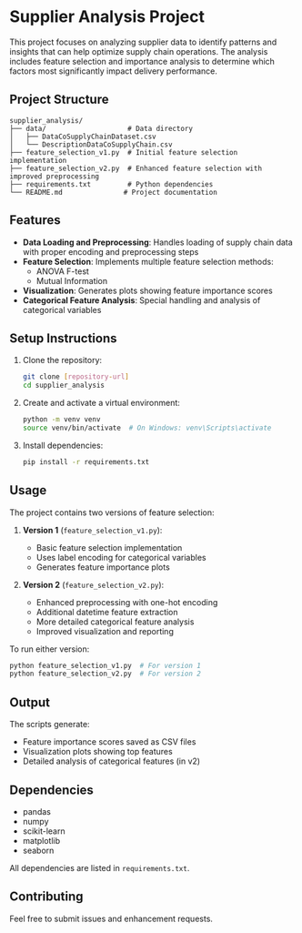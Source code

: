 # Supplier Analysis Project

This project focuses on analyzing supplier data to identify patterns and insights that can help optimize supply chain operations. The analysis includes feature selection and importance analysis to determine which factors most significantly impact delivery performance.

## Project Structure

```
supplier_analysis/
├── data/                    # Data directory
│   ├── DataCoSupplyChainDataset.csv
│   └── DescriptionDataCoSupplyChain.csv
├── feature_selection_v1.py  # Initial feature selection implementation
├── feature_selection_v2.py  # Enhanced feature selection with improved preprocessing
├── requirements.txt         # Python dependencies
└── README.md               # Project documentation
```

## Features

- **Data Loading and Preprocessing**: Handles loading of supply chain data with proper encoding and preprocessing steps
- **Feature Selection**: Implements multiple feature selection methods:
  - ANOVA F-test
  - Mutual Information
- **Visualization**: Generates plots showing feature importance scores
- **Categorical Feature Analysis**: Special handling and analysis of categorical variables

## Setup Instructions

1. Clone the repository:
   ```bash
   git clone [repository-url]
   cd supplier_analysis
   ```

2. Create and activate a virtual environment:
   ```bash
   python -m venv venv
   source venv/bin/activate  # On Windows: venv\Scripts\activate
   ```

3. Install dependencies:
   ```bash
   pip install -r requirements.txt
   ```

## Usage

The project contains two versions of feature selection:

1. **Version 1** (`feature_selection_v1.py`):
   - Basic feature selection implementation
   - Uses label encoding for categorical variables
   - Generates feature importance plots

2. **Version 2** (`feature_selection_v2.py`):
   - Enhanced preprocessing with one-hot encoding
   - Additional datetime feature extraction
   - More detailed categorical feature analysis
   - Improved visualization and reporting

To run either version:
```bash
python feature_selection_v1.py  # For version 1
python feature_selection_v2.py  # For version 2
```

## Output

The scripts generate:
- Feature importance scores saved as CSV files
- Visualization plots showing top features
- Detailed analysis of categorical features (in v2)

## Dependencies

- pandas
- numpy
- scikit-learn
- matplotlib
- seaborn

All dependencies are listed in `requirements.txt`.

## Contributing

Feel free to submit issues and enhancement requests.
